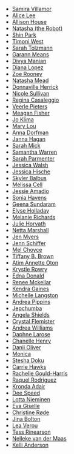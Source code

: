   * [Samira Villamor][1]
  * [Alice Lee][2]
  * [Allison House][3]
  * [Natasha (the Robot)][4]
  * [Shin Park][5]
  * [Timoni West][6]
  * [Sarah Tolzmann][7]
  * [Garann Means][8]
  * [Divya Manian][9]
  * [Diana Lopez][10]
  * [Zoe Rooney][11]
  * [Natasha Mead][12]
  * [Donnaville Herrick][13]
  * [Nicole Sullivan][14]
  * [Regina Casaleggio][15]
  * [Veerle Pieters][16]
  * [Meagan Fisher][17]
  * [Jo Klima][18]
  * [Mary Lou][19]
  * [Anna Dorfman][20]
  * [Janna Hagan][21]
  * [Sarah Mick][22]
  * [Samantha Warren][23]
  * [Sarah Parmenter][24]
  * [Jessica Walsh][25]
  * [Jessica Hische][26]
  * [Skyler Balbus][27]
  * [Melissa Cell][28]
  * [Jessie Amadio][29]
  * [Sonia Havens][30]
  * [Geena Sundaram][31]
  * [Elyse Holladay][32]
  * [Melanie Richards][33]
  * [Julie Horvath][34]
  * [Netta Marshall][35]
  * [Jen Myers][36]
  * [Jenn Schiffer][37]
  * [Mel Choyce][38]
  * [Tiffany B. Brown][39]
  * [Atim Annette Oton][40]
  * [Krystle Rowry][41]
  * [Edna Donald][42]
  * [Renee Mckellar][43]
  * [Kendra Gaines][44]
  * [Michelle Langston][45]
  * [Andrea Pippins][46]
  * [Jepchumba][47]
  * [Angela Shields][48]
  * [Crystal Flemister][49]
  * [Andrea Williams][50]
  * [Daphne Larose][51]
  * [Chanelle Henry][52]
  * [Danii Oliver][53]
  * [Monica][54]
  * [Stesha Doku][55]
  * [Carrie Hawks][56]
  * [Rachelle Gould-Harris][57]
  * [Raquel Rodriguez][58]
  * [Kronda Adair][59]
  * [Dee Speed][60]
  * [Lotta Nieminen][61]
  * [Eva Giselle][62]
  * [Christine Røde][63]
  * [Jina Bolton][64]
  * [Lea Verou][65]
  * [Tess Rinearson][66]
  * [Nelleke van der Maas][67]
  * [Kelli Anderson][68]

   [1]: https://twitter.com/lemonheadd
   [2]: http://byalicelee.com/
   [3]: http://allisonhouse.co/
   [4]: http://natashatherobot.com/
   [5]: http://www.shinparkowska.com
   [6]: http://timoni.org
   [7]: http://sarahtolzmann.com
   [8]: http://garann.com
   [9]: http://nimbupani.com
   [10]: http://sunshined.net
   [11]: http://zoerooney.com
   [12]: http://www.natashamead.com
   [13]: http://dearestnature.com
   [14]: http://www.stubbornella.org/content/
   [15]: http://www.reginacasaleggio.com/
   [16]: http://veerle.duoh.com/
   [17]: http://owltastic.com/
   [18]: http://www.thedarlingtree.com/
   [19]: http://tympanus.net/codrops/
   [20]: http://www.annadorfman.com/
   [21]: http://jannalynnhagan.com/
   [22]: http://www.sarahmick.com/
   [23]: http://samanthatoy.com/
   [24]: http://www.youknowwhodesign.com/
   [25]: http://www.behance.net/jessicawalsh
   [26]: http://jessicahische.is
   [27]: http://skylerbalbus.com/
   [28]: http://melissacell.com/
   [29]: http://www.jessieamadio.com/
   [30]: http://www.soniahavens.com/
   [31]: http://vimeo.com/geenas
   [32]: http://www.elyseholladay.com/
   [33]: http://melanie-richards.com/
   [34]: http://julieannhorvath.com/
   [35]: http://www.nettamarshall.com/
   [36]: http://jenmyers.net/
   [37]: http://madeby.jennschiffer.com/about/
   [38]: http://choycedesign.com/
   [39]: http://tiffanybbrown.com/
   [40]: http://revisionpath.com/atim-annette-oton/
   [41]: http://revisionpath.com/krystle-rowry/
   [42]: http://revisionpath.com/edna-donald/
   [43]: http://revisionpath.com/renee-mckellar/
   [44]: http://28daysoftheweb.com/2014/kendra-gaines/
   [45]: http://28daysoftheweb.com/2014/michelle-langston/
   [46]: http://28daysoftheweb.com/2014/andrea-pippins/
   [47]: http://28daysoftheweb.com/2014/jepchumba/
   [48]: http://revisionpath.com/angela-shields/
   [49]: http://revisionpath.com/crystal-flemister/
   [50]: http://revisionpath.com/andrea-williams/
   [51]: http://revisionpath.com/daphne-larose/
   [52]: http://revisionpath.com/chanelle-henry/
   [53]: http://revisionpath.com/danii-oliver/
   [54]: http://revisionpath.com/monica/
   [55]: http://revisionpath.com/stesha-doku/
   [56]: http://revisionpath.com/carrie-hawks/
   [57]: http://revisionpath.com/rachelle-gould-harris/
   [58]: http://revisionpath.com/raquel-rodriguez/
   [59]: http://revisionpath.com/kronda-adair/
   [60]: http://revisionpath.com/dee-speed/
   [61]: http://www.lottanieminen.com/
   [62]: http://evagiselle.com/
   [63]: http://christinerode.com/
   [64]: http://sushiandrobots.com/
   [65]: http://lea.verou.me/
   [66]: http://tes.sr/
   [67]: http://www.designedbynelleke.com/
   [68]: http://kellianderson.com/